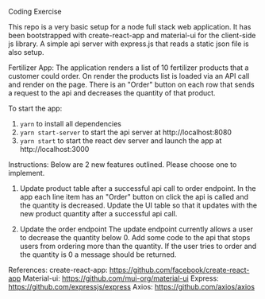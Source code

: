 Coding Exercise 

This repo is a very basic setup for a node full stack web application. It has been bootstrapped with create-react-app and material-ui for the client-side js library. A simple api server with express.js that reads a static json file is also setup.

Fertilizer App: 
The application renders a list of 10 fertilizer products that a customer could order. On render the products list is loaded via an API call and render on the page. There is an "Order" button on each row that sends a request to the api and decreases the quantity of that product.

To start the app: 
1. `yarn` to install all dependencies
2. `yarn start-server` to start the api server at http://localhost:8080 
2. `yarn start` to start the react dev server and launch the app at http://localhost:3000

Instructions:
Below are 2 new features outlined. Please choose one to implement. 

1. Update product table after a successful api call to order endpoint. 
In the app each line item has an "Order" button on click the api is called and the quantity is decreased. Update the UI table so that it updates with the new product quantity after a successful api call. 

2. Update the order endpoint
The update endpoint currently allows a user to decrease the quantity below 0. Add some code to the api that stops users from ordering more than the quantity. If the user tries to order and the quantity is 0 a message should be returned. 

References: 
create-react-app: https://github.com/facebook/create-react-app
Material-ui: https://github.com/mui-org/material-ui
Express: https://github.com/expressjs/express
Axios: https://github.com/axios/axios